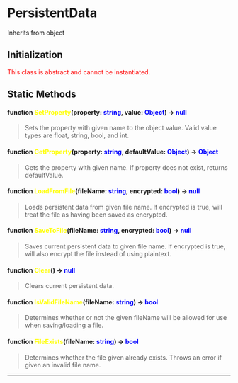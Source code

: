# PersistentData
Inherits from object
## Initialization
<span style="color:red;">This class is abstract and cannot be instantiated.</span>
## Static Methods
#### function <span style="color:yellow;">SetProperty</span>(property: <span style="color:blue;">string</span>, value: <span style="color:blue;">Object</span>) → <span style="color:blue;">null</span>
> Sets the property with given name to the object value. Valid value types are float, string, bool, and int.

#### function <span style="color:yellow;">GetProperty</span>(property: <span style="color:blue;">string</span>, defaultValue: <span style="color:blue;">Object</span>) → <span style="color:blue;">Object</span>
> Gets the property with given name. If property does not exist, returns defaultValue.

#### function <span style="color:yellow;">LoadFromFile</span>(fileName: <span style="color:blue;">string</span>, encrypted: <span style="color:blue;">bool</span>) → <span style="color:blue;">null</span>
> Loads persistent data from given file name. If encrypted is true, will treat the file as having been saved as encrypted.

#### function <span style="color:yellow;">SaveToFile</span>(fileName: <span style="color:blue;">string</span>, encrypted: <span style="color:blue;">bool</span>) → <span style="color:blue;">null</span>
> Saves current persistent data to given file name. If encrypted is true, will also encrypt the file instead of using plaintext.

#### function <span style="color:yellow;">Clear</span>() → <span style="color:blue;">null</span>
> Clears current persistent data.

#### function <span style="color:yellow;">IsValidFileName</span>(fileName: <span style="color:blue;">string</span>) → <span style="color:blue;">bool</span>
> Determines whether or not the given fileName will be allowed for use when saving/loading a file.

#### function <span style="color:yellow;">FileExists</span>(fileName: <span style="color:blue;">string</span>) → <span style="color:blue;">bool</span>
> Determines whether the file given already exists. Throws an error if given an invalid file name.


---


